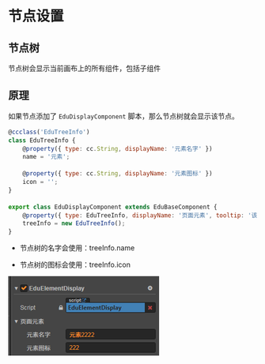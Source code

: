 # 节点设置

## 节点树

节点树会显示当前画布上的所有组件，包括子组件

## 原理

如果节点添加了 `EduDisplayComponent` 脚本，那么节点树就会显示该节点。

```js
@ccclass('EduTreeInfo')
class EduTreeInfo {
    @property({ type: cc.String, displayName: '元素名字' })
    name = '元素';

    @property({ type: cc.String, displayName: '元素图标' })
    icon = '';
}

export class EduDisplayComponent extends EduBaseComponent {
    @property({ type: EduTreeInfo, displayName: '页面元素', tooltip: '该属性会被页面元素面板识别' })
    treeInfo = new EduTreeInfo();
}
```

- 节点树的名字会使用：treeInfo.name

- 节点树的图标会使用：treeInfo.icon

![EduElementDisplay](img/EduElementDisplay.png)
